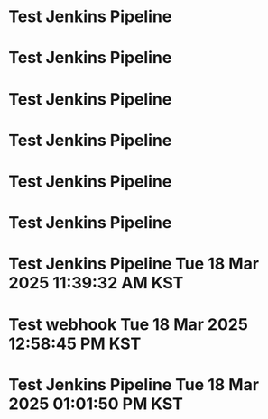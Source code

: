 # Test Jenkins Pipeline
# Test Jenkins Pipeline
# Test Jenkins Pipeline
# Test Jenkins Pipeline
# Test Jenkins Pipeline
# Test Jenkins Pipeline
# Test Jenkins Pipeline Tue 18 Mar 2025 11:39:32 AM KST
# Test webhook Tue 18 Mar 2025 12:58:45 PM KST
# Test Jenkins Pipeline Tue 18 Mar 2025 01:01:50 PM KST
